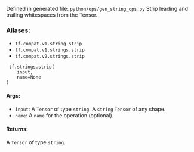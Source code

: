 Defined in generated file: `python/ops/gen_string_ops.py`
Strip leading and trailing whitespaces from the Tensor.
### Aliases:
- `tf.compat.v1.string_strip`
- `tf.compat.v1.strings.strip`
- `tf.compat.v2.strings.strip`

```
 tf.strings.strip(
    input,
    name=None
)
```
#### Args:
- `input`: A `Tensor` of type `string`. A `string` `Tensor` of any shape.
- `name`: A `name` for the operation (optional).
#### Returns:
A `Tensor` of type `string`.
